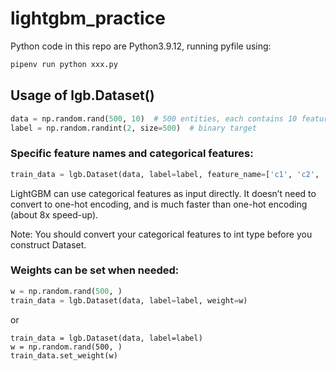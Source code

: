 # lightgbm_practice

Python code in this repo are Python3.9.12, running pyfile using:
```bash
pipenv run python xxx.py
```

## Usage of lgb.Dataset()

```python
data = np.random.rand(500, 10)  # 500 entities, each contains 10 features
label = np.random.randint(2, size=500)  # binary target
```

### Specific feature names and categorical features:

```python
train_data = lgb.Dataset(data, label=label, feature_name=['c1', 'c2', 'c3'], categorical_feature=['c3'])
```
LightGBM can use categorical features as input directly. It doesn’t need to convert to one-hot encoding, and is much faster than one-hot encoding (about 8x speed-up).

Note: You should convert your categorical features to int type before you construct Dataset.

### Weights can be set when needed:
```python
w = np.random.rand(500, )
train_data = lgb.Dataset(data, label=label, weight=w)
```
or
```
train_data = lgb.Dataset(data, label=label)
w = np.random.rand(500, )
train_data.set_weight(w)
```
